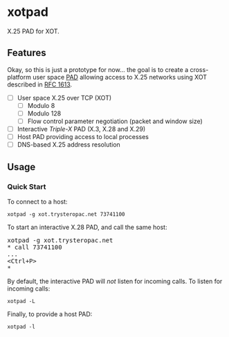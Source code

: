 # xotpad

X.25 PAD for XOT.

## Features

Okay, so this is just a prototype for now... the goal is to create a cross-platform user space
[PAD](https://en.wikipedia.org/wiki/Packet_assembler/disassembler)
allowing access to X.25 networks using XOT described in
[RFC 1613](https://www.rfc-editor.org/rfc/rfc1613.html).

  - [ ] User space X.25 over TCP (XOT)
      - [ ] Modulo 8
      - [ ] Modulo 128
      - [ ] Flow control parameter negotiation (packet and window size)
  - [ ] Interactive _Triple-X_ PAD (X.3, X.28 and X.29)
  - [ ] Host PAD providing access to local processes
  - [ ] DNS-based X.25 address resolution

## Usage

### Quick Start

To connect to a host:

```
xotpad -g xot.trysteropac.net 73741100
```

To start an interactive X.28 PAD, and call the same host:

<pre>
xotpad -g xot.trysteropac.net
* <kbd>call 73741100</kbd>
<i>...</i>
<kbd>&lt;Ctrl+P&gt</kbd>
*
</pre>

By default, the interactive PAD will _not_ listen for incoming calls. To listen for
incoming calls:

```
xotpad -L
```

Finally, to provide a host PAD:

```
xotpad -l
```
